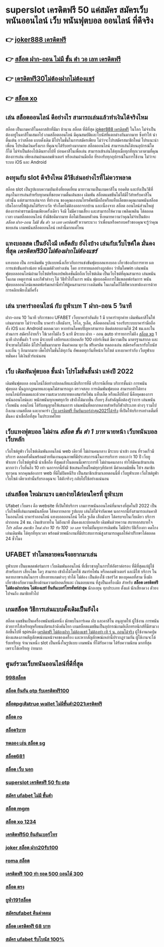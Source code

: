 # superslot เครดิตฟรี 50 แค่สมัคร สมัครเว็บพนันออนไลน์  เว็บ พนันฟุตบอล ออนไลน์ ที่ดีจริง

## 👉 [joker888 เครดิตฟรี](https://www.ufaeat.com/)
## 👉 [สล็อต ฝาก-ถอน ไม่มี ขั้น ต่ํา วอ เลท เครดิตฟรี](https://www.ufaeat.com/register/)
## 👉 [เครดิตฟรี30ไม่ต้องฝากไม่ต้องแชร์](https://www.ufaeat.com/regis-ufabet-master-free/)
## 👉 [สล็อต xo](https://www.ufaeat.com/ufabet-master-login/)

## เล่น สล็อตออนไลน์ ดีอย่างไร สามารถเล่นแล้วทำเงินได้จริงไหม

สล็อต เป็นเกมคาสิโนคลาสสิกที่มีมา ช้านาน สล็อต ที่ดีที่สุด [joker888 เครดิตฟรี](https://www.ufaeat.com/register/) ในโลก ไม่จำเป็นต้องอยู่ในคาสิโนเสมอไป  เกมสล็อตออนไลน์ มีคุณสมบัติและโบนัสที่แตกต่างกันมากมาย ซึ่งทำให้ น่าตื่นเต้น กว่าสล็อต แบบดั้งเดิม  มีโปรโมชั่นในการสมัครเพียบ ไม่ว่าจะโปรสมัครสมาชิกใหม่ โปรแนะนำเพื่อน โปรเติมเงินครั้งแรก ที่คุณจะได้รับอย่างมากมาย  สล็อตออนไลน์ สามารถเล่นได้บนอุปกรณ์ใดก็ได้ ไม่จำเป็นต้องไปเดินทางไปที่ บ่อนคาสิโนเพื่อเล่น สามารถเข้าเล่นได้ทุกเมื่อทุกที่ทุกเวลาตามที่คุณต้องการเล่น เพียงเล่นผ่านคอมพิวเตอร์ หรือเล่นผ่านมือถือ ที่รองรับทุกอุปกรณ์ในการใช้งาน ไม่ว่าจะระบบ iOS และ Android

## ลงทุนกับ slot ดีจริงไหม มีวิธีเล่นอย่างไรที่ไม่ควรพลาด

 สล็อต slot เป็นรูปแบบความบันเทิงที่ยอดเยี่ยม  มายาวนานเป็นเกมคาสิโน ยอดฮิต และยังเป็นวิธีที่สนุกในการเล่นสำหรับทุกคนที่ชอบความตื่นเต้นของ เดิมพัน สล็อตแมชชีนไม่ได้มีไว้สำหรับคาสิโนเท่านั้น แต่สามารถเล่นจาก ที่ทำงาน ของคุณเองบนโทรศัพท์มือถือหรือแท็บเล็ตของคุณเกมพนันสล็อต เปิดโอกาสให้ผู้เล่นได้รับรางวัล จริงโดยไม่ต้องออกจากบ้าน และเนื่องจาก สล็อต ออนไลน์ส่วนใหญ่ต้องการค่าธรรมเนียมเพียงครั้งเดียว จึงมี ไม่มีความเสี่ยง และสามารถให้ความ เพลิดเพลิน ได้ตลอดเวลา  เกมสล็อตออนไลน์ ยังมีข้อดีมากมาย คือไม่เปิดเผยตัวตน ซึ่งหมายความว่าคุณไม่จำเป็นต้อง *สล็อต ฝาก-ถอน ไม่มี ขั้น ต่ํา วอ เลท เครดิตฟรี* หวาดระแวง ว่าเพื่อนหรือครอบครัวของคุณจะรู้ว่าคุณชอบเล่น เกมพนันสล็อตออนไลน์ เหล่านี้มากแค่ไหน


##  แทงบอลสด  เป็นยังไงมี เคล็ดลับ  ยังไงบ้าง เล่นกับเว็บไซค์ใด  มั่นคงที่สุด *เครดิตฟรี30ไม่ต้องฝากไม่ต้องแชร์* 

แทงบอล เป็น การเดิมพัน รูปแบบหนึ่งเกี่ยวกับการแข่งขันฟุตบอลแทงบอล เกี่ยวข้องกับการทาย ผลการแข่งขันอย่างน้อย หนึ่งแมต์ตัวอย่างเช่น โดย การทายผลอย่างถูกต้อง ว่าทีมใดwin  เล่นพนันฟุตบอลออนไลน์ผ่านเว็บไซต์หรือแอปพลิเคชั่นมือถือเว็บไซต์เดิม เป็นเว็บไซต์ที่คุณสามารถ เล่นพนัน ในเกม เหตุการณ์ และกีฬาต่างๆ ได้ วิธีทั่วไปในการ พนัน ฟุตบอลคือการใช้แพลตฟอร์มการ พนันฟุตบอลออนไลน์แพลตฟอร์มเหล่านี้ทำให้ผู้คนสามารถวางเดิมพัน ในเกมใดก็ได้ที่พวกเขาต้องการด้วยการคลิกเพียงไม่กี่ครั้ง 

##  เล่น บาคาร่าออนไลน์  กับ ยูฟ่าเบท T  ฝาก-ถอน 5 วินาที

ฝาก-ถอน  10 วินาที บริการของ UFABET เว็บบาคาร่าอันดับ 1 มี   บาคาร่าทุกค่าย เดิมพันคาสิโนให้เล่นมากมาย ไม่ว่าจะเป็น บาคาร่า เสือมังกร, ไฮโล, รูเล็ต, สล็อตออนไลน์ รองรับระบบบาคาร่ามือถือ ทั้ง iOS และ Android ตลอดเวลา หากท่านใดพบปัญหาสามารถ ติดต่อสอบถามได้ 24 ชม.และในส่วนการ สมัครก็ง่ายเร็ว ใช้เวลาไม่ถึง 5 นาที มีระบบ ฝาก - ถอน auto ทำรายการไม่ถึง [สล็อต xo](https://www.ufaeat.com/credit-free-50/) 1 นาที  ฝากขั้นต่ำ 1 บาท   มีระบบที่ เสถียรและปลอดภัย 100 เปอร์เซ็นต์ มีความเป็น มาตรฐานสากล และที่จะขาดไม่ได้คึอ มีโปรโมชั่นมากมาย   คืนค่าคอม ทุกวัน  ฟรีเครดิต ทดลองเล่น สมัครครั้งแรกรับโบนัส และอื่น ๆ อีกมากมาย เช็คโปรโมชั่นได้ทุกวัน อัพเดตทุกวันที่หน้าเว็บไซต์ แทงบาคาร่ากับ  เว็บยูฟ่าเบทมั่นคง ได้เงินชัวร์แน่นอน


## เว็บ  เดิมพันฟุตบอล ชั้นนำ  โปรโมชั่นชั้นนำ แห่งปี 2022

 เดิมพันฟุตบอล ออนไลน์ได้อย่างปลอดภัยและมีบริการที่ดี บริการดีเยี่ยม บริการชั้นนำ การพนัน ฟุตบอล นั้นถูกกฎหมายและคุณไม่สามารถถูก ตรวจสอบ การเดิมพันฟุตบอล สามารถทำได้ทางออนไลน์ทั้งหมดและด้วยความสะดวกสบายของสมาร์ทโฟน แท็บเล็ต หรือแล็ปท็อป นี่คือยุคของการพนันออนไลน์และ พนักพนันทุกเพศทุกวัย เข้าถึงได้มากขึ้น เรื่อยๆ สิ่งสำคัญคือต้องรู้ว่าการ เล่นพนันเว็บพนัน ออนไลน์ ได้รับอนุญาตให้เสนอการ เล่นพนันที่หลากหลายสำหรับกีฬาประเภท ต่างๆ รวมไปถึงเกม เกมสล็อต  และบาคาร่า  [เว็บ เครดิตฟรี ยืนยันเบอร์ล่าสุด2021ได้จริง](https://www.ufaeat.com/regis-ufabet-master-free/) ที่เปิดให้บริการอย่างเต็มที่ มั่นคง น่าเชื่อถือที่สุด ในประเทศไทย 

##  เว็บแทงฟุตบอล  ไม่ผ่าน ***สล็อต ขั้น ต่ํา 1 บาท*** นายหน้า  เว็บพนันบอล เว็บหลัก 

 เว็บไซต์ยูฟ่า เว็บไซต์เดิมพันออนไลน์  web เดียวที่ ไม่ผ่านคนกลาง  มีระบบ  นำเข้า  ถอน ที่รวดเร็วมีบริการ  ตลอดทั้งคืนพร้อมด้วยทีมงานคุณภาพที่มีประสบการณ์ในการบริการ  เยอะกว่า 10 ปี  เว็บยูฟ่าเบท เว็บไซต์ยูฟ่ามี  น่าเชื่อถือ ที่สุดแล้วในตอนนี้เพราะการที่ ไม่ผ่านคนกลาง ทำให้มีคนเข้ามาเล่นมากกว่า เว็บอื่นถึง 10 เท่า นอกจากนี้ยังมี ข้อเสนอใหม่ใหม่ทุกๆสัปดาห์ มีค่าคอมมิชชั่น ให้จ สมาชิกทุกๆคน หากคุณต้องการ  web ที่ดีไม่ปิดหนีรีบ เป็นสมาชิกเข้ามาเลยตอนนี้ที่ เว็บยูฟ่าเบท เว็บไซต์ยูฟ่าเว็บไซต์ เดียวเท่านั้นรับรองคุณจะ ได้ตังจริงๆ กลับไปใช้อย่างแน่นอน 

## เล่นสล็อต ใหม่มาแรง แตกง่ายได้ก่อนใครที่  ยูฟ่าเบท

Ufabet เว็บตรง  คือ website ที่เปิดให้บริการ เกมการพนันออนไลน์ที่มาแรงที่สุดในปี 2022 เป็น เว็บไซค์ที่เล่นเกมพนันสล็อต ได้หลากหลาย รูปแบบ  เล่นได้ไม่จำกัดเพศ นอกจากนี้ยังสามารถเล่นคาสิโนออนไลน์ บาคาร่าออนไลน์ แทงบอลออนไลน์ ไฮโล รูเล็ต เสือมังกร ได้ครบจบในเว็บเดียว บริการ ฝากถอน 24 ชม. เงินเข้าภายใน  ไม่ถึงนาที มั่นคงและปลอดภัย เดิมพันด้วยความ สบายอกสบายใจ *โปร สล็อต สมาชิก ใหม่ ฝาก 10 รับ 100 วอ เลท*  จ่ายไม่อั้นทุกการเดิมพัน ไม่มีประวัติเรื่องกา คดโกง   เล่นเดิมพัน ได้ทุกที่ทุกเวลา พร้อมด้วยพนักงานที่มีประสบการณ์สูงสามารถดูแลให้คำปรึกษาได้ตลอด 24 ชั่วโมง


## UFABET ทำไมหลายคนจึงอยากมาเล่น

 ยูฟ่าเบท  เป็นแพลตฟอร์มการ เว็บเดิมพันออนไลน์ ที่เชี่ยวชาญในการให้อัตราต่อรอง ที่ดีที่สุดแก่ผู้ใช้ สำหรับการ เสี่ยงโชค ใดๆ สามารถ เข้าถึงได้โดยใช้  สมาร์ทโฟน หรือคอมพิวเตอร์ และมีให้ บริการ ในหลายภาษาเล่นในการ  เสี่ยงทายเกมต่างๆ  ทำได้  ไม่ต้อง เป็นต้องใช้ เซอร์วิส ของบุคคลที่สาม ซึ่งมักเกี่ยวข้องกับความเสี่ยงด้านความปลอดภัยและ  เงินตอบแทน ที่สูงป็นเครื่องมือ สำหรับ **สล็อต เครดิตฟรี ไม่ต้องฝากก่อน ไม่ต้องแชร์ ยืนยันเบอร์โทรศัพท์ล่าสุด**  นักลงทุน ทุกประเภท ตั้งแต่ นักเสี่ยงดวง ตัวยงไปจนถึง สมาชิกทั่วไป

##  เกมสล็อต วิธีการเล่นแบบดั้งเดิมเป็นยังไง

สล็อต แมชชีนเป็นเครื่องพนันชนิดหนึ่ง มักพบในอาร์เคด ผับ และคาสิโน อนุญาตให้ ผู้ใช้งาน  การพนัน ด้วยการใส่เหรียญหรือธนบัตรแล้วดึงคันโยก  เกมสล็อตแมชชีนเป็นอุปกรณ์เกมอิเล็กทรอนิกส์ที่มีสามวงล้อขึ้นไปที่ spinเมื่อ [เครดิตฟรี ไม่ต้องฝาก ไม่ต้องแชร์ ไม่ต้องทำ เทิ ร์ น. ถอนได้จริง](https://www.ufaeat.com/ทางเข้ายูฟ่าเบท-ufabet/) ผู้ใช้งานกดปุ่ม ช่องแสดงภาพสัญลักษณ์บนหน้าจอของเครื่อง และหากสัญลักษณ์เหล่านี้ปรากฏรวมกัน  ผู้ใช้งานจะได้รับเหรียญ จำนวนหนึ่ง  slot เป็นหนึ่งในรูปแบบ เกมพนัน ที่ได้รับความ  ได้รับความนิยม มากที่สุดเพราะได้เหรียญ ง่ายมาก


## ศูนย์รวมเว็บพนันออนไลน์ที่ดีที่สุด

### [998สล็อต](https://atom.io/themes/ทางเข้า%20ufabet%20ใหม่ล่าสุด%20เว็บ%20สล็อต%20ตรงจากต่างประเทศ%20008%20สล็อต%20สมัครฟรี%20ฟรีเครดิต%20100%)
### [สล็อต ยืนยัน otp รับเครดิตฟรี100](https://atom.io/themes/ทางเข้า%20ufabet%20ใหม่ล่าสุด%20สล็อต%20ยืนยัน%20otp%20รับเครดิตฟรี%20008%20สล็อต%20สมัครฟรี%20ฟรีเครดิต%20100%)
### [สล็อตpgเติมtrue wallet ไม่มีขั้นต่ํา2021เครดิตฟรี](https://atom.io/themes/ทางเข้า%20ufabet%20ใหม่ล่าสุด%20สล็อต%20เว็บตรง%20แตกง่าย%20008%20สล็อต%20สมัครฟรี%20ฟรีเครดิต%20100%)
### [สล็อต ro](https://atom.io/themes/ทางเข้า%20ufabet%20ใหม่ล่าสุด%20เครดิตฟรี%2050%20ถอนได้%20100%20008%20สล็อต%20สมัครฟรี%20ฟรีเครดิต%20100%)
### [สล็อต1บาท](https://atom.io/themes/ทางเข้า%20ufabet%20ใหม่ล่าสุด%20pg%20slot%20เครดิตฟรี%20100%20008%20สล็อต%20สมัครฟรี%20ฟรีเครดิต%20100%)
### [ทดลอง เล่น สล็อต sg](https://atom.io/themes/ทางเข้า%20ufabet%20ใหม่ล่าสุด%20สล็อต%20เว็บ%20ใหม่%20008%20สล็อต%20สมัครฟรี%20ฟรีเครดิต%20100%)
### [สล็อต681](https://atom.io/themes/ทางเข้า%20ufabet%20ใหม่ล่าสุด%20m98%20เครดิตฟรี%2068%20008%20สล็อต%20สมัครฟรี%20ฟรีเครดิต%20100%)
### [สล็อต เว็บ นอก](https://atom.io/themes/ทางเข้า%20ufabet%20ใหม่ล่าสุด%20สล็อต249%20008%20สล็อต%20สมัครฟรี%20ฟรีเครดิต%20100%)
### [superslot เครดิตฟรี 50 รับ otp](https://atom.io/themes/ทางเข้า%20ufabet%20ใหม่ล่าสุด%20joker%20สล็อต888%20008%20สล็อต%20สมัครฟรี%20ฟรีเครดิต%20100%)
### [สมัคร ufabet ไม่มี ขั้นต่ํา](https://atom.io/themes/ทางเข้า%20ufabet%20ใหม่ล่าสุด%20สล็อต678%20008%20สล็อต%20สมัครฟรี%20ฟรีเครดิต%20100%)
### [สล็อต mgm](https://atom.io/themes/ทางเข้า%20ufabet%20ใหม่ล่าสุด%20สล็อต%20สบาย%2099%20008%20สล็อต%20สมัครฟรี%20ฟรีเครดิต%20100%)
### [สล็อต xo 1234](https://atom.io/themes/ทางเข้า%20ufabet%20ใหม่ล่าสุด%20เครดิตฟรี%2050%20ทํา%20ยอด%201000%20ถอนได้%20300%20008%20สล็อต%20สมัครฟรี%20ฟรีเครดิต%20100%)
### [เครดิตฟรี50 ยืนยันเบอร์โทร](https://atom.io/themes/ทางเข้า%20ufabet%20ใหม่ล่าสุด%20สล็อต365%20008%20สล็อต%20สมัครฟรี%20ฟรีเครดิต%20100%)
### [joker สล็อต ฝาก20รับ100](https://atom.io/themes/ทางเข้า%20ufabet%20ใหม่ล่าสุด%20เครดิตฟรี%2050%20ทำ%20300%20ถอนได้%20150%20008%20สล็อต%20สมัครฟรี%20ฟรีเครดิต%20100%)
### [roma สล็อต](https://atom.io/themes/ทางเข้า%20ufabet%20ใหม่ล่าสุด%20เกม%20ออนไลน์%20สล็อต%20008%20สล็อต%20สมัครฟรี%20ฟรีเครดิต%20100%)
### [เครดิตฟรี 100 ทํา ยอด 500 ถอนได้ 300](https://atom.io/themes/ทางเข้า%20ufabet%20ใหม่ล่าสุด%20สล็อต%20เว็บ%20ตรง%20ฝาก%20ถอน%20ไม่มี%20ขั้น%20ต่ํา%20008%20สล็อต%20สมัครฟรี%20ฟรีเครดิต%20100%)
### [สล็อต ตรง](https://atom.io/themes/ทางเข้า%20ufabet%20ใหม่ล่าสุด%20อพอลโล%20สล็อต%20008%20สล็อต%20สมัครฟรี%20ฟรีเครดิต%20100%)
### [ยูฟ่า191สล็อต](https://atom.io/themes/ทางเข้า%20ufabet%20ใหม่ล่าสุด%20เว็บ%20สล็อต%20แจก%20เครดิต%20ฟรี%20ล่าสุด%202021%20008%20สล็อต%20สมัครฟรี%20ฟรีเครดิต%20100%)
### [สมัครufabet คืนค่าคอม](https://atom.io/themes/ทางเข้า%20ufabet%20ใหม่ล่าสุด%20เครดิตฟรี%20ไม่ต้องแชร์%20008%20สล็อต%20สมัครฟรี%20ฟรีเครดิต%20100%)
### [สล็อต เครดิตฟรี 68 บาท](https://atom.io/themes/ทางเข้า%20ufabet%20ใหม่ล่าสุด%20สมัคร%20ufabet%20ฝากถอน%20วอเลท%20ไม่มีขั้นต่ำ%20008%20สล็อต%20สมัครฟรี%20ฟรีเครดิต%20100%)
### [สมัคร ufabet รับโบนัส 100%](https://atom.io/themes/ทางเข้า%20ufabet%20ใหม่ล่าสุด%20สล็อต%20วอ%20เลท%20เครดิตฟรี%20ไม่ต้องฝากก่อน%20ไม่ต้องแชร์%20ยืนยันเบอร์โทรศัพท์%20008%20สล็อต%20สมัครฟรี%20ฟรีเครดิต%20100%)